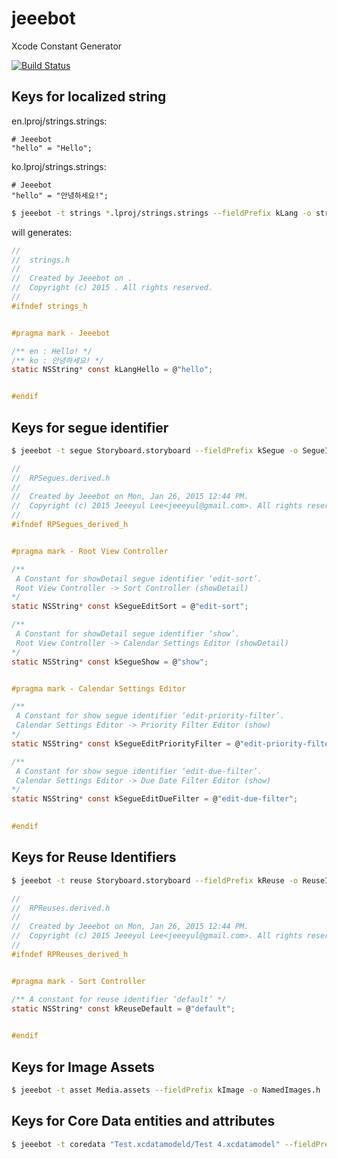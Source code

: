 # jeeebot
Xcode Constant Generator

[![Build Status](https://travis-ci.org/jeeeyul/jeeebot.svg)](https://travis-ci.org/jeeeyul/jeeebot)


## Keys for localized string

en.lproj/strings.strings:
```
# Jeeebot
"hello" = "Hello";
```

ko.lproj/strings.strings:
```
# Jeeebot
"hello" = "안녕하세요!";
```

```bash
$ jeeebot -t strings *.lproj/strings.strings --fieldPrefix kLang -o strings.h
```

will generates:

```h
//
//  strings.h
//
//  Created by Jeeebot on .
//  Copyright (c) 2015 . All rights reserved.
//
#ifndef strings_h


#pragma mark - Jeeebot

/** en : Hello! */
/** ko : 안녕하세요! */
static NSString* const kLangHello = @"hello";


#endif

```

## Keys for segue identifier
```bash
$ jeeebot -t segue Storyboard.storyboard --fieldPrefix kSegue -o SegueIdentifiers.h
```
```h
//
//  RPSegues.derived.h
//
//  Created by Jeeebot on Mon, Jan 26, 2015 12:44 PM.
//  Copyright (c) 2015 Jeeeyul Lee<jeeeyul@gmail.com>. All rights reserved.
//
#ifndef RPSegues_derived_h


#pragma mark - Root View Controller

/**
 A Constant for showDetail segue identifier ‘edit-sort’.
 Root View Controller -> Sort Controller (showDetail)
*/
static NSString* const kSegueEditSort = @"edit-sort";

/**
 A Constant for showDetail segue identifier ‘show’.
 Root View Controller -> Calendar Settings Editor (showDetail)
*/
static NSString* const kSegueShow = @"show";


#pragma mark - Calendar Settings Editor

/**
 A Constant for show segue identifier ‘edit-priority-filter’.
 Calendar Settings Editor -> Priority Filter Editor (show)
*/
static NSString* const kSegueEditPriorityFilter = @"edit-priority-filter";

/**
 A Constant for show segue identifier ‘edit-due-filter’.
 Calendar Settings Editor -> Due Date Filter Editor (show)
*/
static NSString* const kSegueEditDueFilter = @"edit-due-filter";

 
#endif
```

## Keys for Reuse Identifiers
```bash
$ jeeebot -t reuse Storyboard.storyboard --fieldPrefix kReuse -o ReuseIdentifiers.h
```
```h
//
//  RPReuses.derived.h
//
//  Created by Jeeebot on Mon, Jan 26, 2015 12:44 PM.
//  Copyright (c) 2015 Jeeeyul Lee<jeeeyul@gmail.com>. All rights reserved.
//
#ifndef RPReuses_derived_h


#pragma mark - Sort Controller

/** A constant for reuse identifier ‘default’ */
static NSString* const kReuseDefault = @"default";

 
#endif
```

## Keys for Image Assets
```bash
$ jeeebot -t asset Media.assets --fieldPrefix kImage -o NamedImages.h
```

## Keys for Core Data entities and attributes
```bash
$ jeeebot -t coredata "Test.xcdatamodeld/Test 4.xcdatamodel" --fieldPrefix kModel -o ModelKeys.h
```


